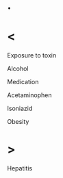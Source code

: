 # .

# <

Exposure to toxin

Alcohol

Medication

Acetaminophen

Isoniazid

Obesity

# >

Hepatitis
